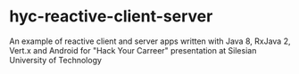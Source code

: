 # hyc-reactive-client-server
An example of reactive client and server apps written with Java 8, RxJava 2, Vert.x and Android for "Hack Your Carreer" presentation at Silesian University of Technology
